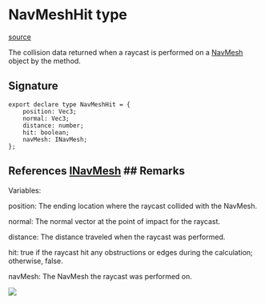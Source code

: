 # NavMeshHit type

[source](https://developers.meta.com/horizon-worlds/reference/2.0.0/navmesh_navmeshhit)

The collision data returned when a raycast is performed on a [NavMesh](/horizon-worlds/reference/2.0.0/navmesh_navmesh) object by the method.

## Signature

```
export declare type NavMeshHit = {
    position: Vec3;
    normal: Vec3;
    distance: number;
    hit: boolean;
    navMesh: INavMesh;
};
```

## References [INavMesh](/horizon-worlds/reference/2.0.0/navmesh_inavmesh) ## Remarks

Variables:

  

position: The ending location where the raycast collided with the NavMesh.

  

normal: The normal vector at the point of impact for the raycast.

  

distance: The distance traveled when the raycast was performed.

  

hit: true if the raycast hit any obstructions or edges during the calculation; otherwise, false.

  

navMesh: The NavMesh the raycast was performed on.

![](https://scontent.xx.fbcdn.net/hads-ak-prn2/1487645_6012475414660_1439393861_n.png)